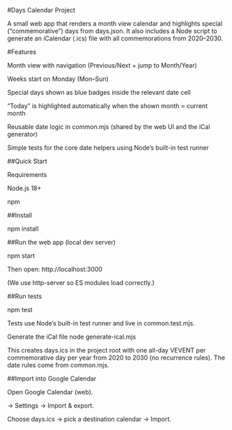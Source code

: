 #Days Calendar Project

A small web app that renders a month view calendar and highlights special (“commemorative”) days from days.json.
It also includes a Node script to generate an iCalendar (.ics) file with all commemorations from 2020–2030.

#Features

Month view with navigation (Previous/Next + jump to Month/Year)

Weeks start on Monday (Mon–Sun)

Special days shown as blue badges inside the relevant date cell

“Today” is highlighted automatically when the shown month = current month

Reusable date logic in common.mjs (shared by the web UI and the iCal generator)

Simple tests for the core date helpers using Node’s built-in test runner

##Quick Start

Requirements

Node.js 18+

npm

##Install


npm install

##Run the web app (local dev server)


npm start


Then open: http://localhost:3000

(We use http-server so ES modules load correctly.)

##Run tests


npm test


Tests use Node’s built-in test runner and live in common.test.mjs.

Generate the iCal file
node generate-ical.mjs

This creates days.ics in the project root with one all-day VEVENT per commemorative day per year from 2020 to 2030 (no recurrence rules). 
The date rules come from common.mjs.

##Import into Google Calendar

Open Google Calendar (web).

→ Settings → Import & export.

Choose days.ics → pick a destination calendar → Import.